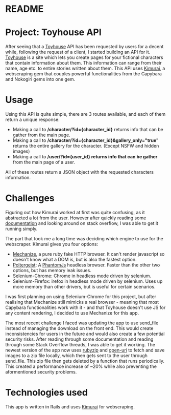 # README

# Project: Toyhouse API

After seeing that a [Toyhouse](https://toyhou.se) API has been requested by users for a decent while, following the request of a client, I started building an API for it.
[Toyhouse](https://toyhou.se) is a site which lets you create pages for your fictional characters that contain information about them. This information can range from their name, age etc. to entire stories written about them.
This API uses [Kimurai](https://github.com/vifreefly/kimuraframework), a webscraping gem that couples powerful functionalities from the Capybara and Nokogiri gems into one gem.

# Usage

Using this API is quite simple, there are 3 routes available, and each of them return a unique response:

- Making a call to **/character/?id={character_id}** returns info that can be gather from the main page.
- Making a call to **/character/?id={character_id}&gallery_only="true"** returns the entire gallery for the character. (Except NSFW and hidden images)
- Making a call to **/user/?id={user_id} returns info that can be gather** from the main page of a user.

All of these routes return a JSON object with the requested characters information.

# Challenges

Figuring out how Kimurai worked at first was quite confusing, as it abstracted a lot from the user. However after quickly reading some [documentation](https://www.rubydoc.info/gems/kimurai/1.4.0) and looking around on stack overflow, I was able to get it running simply.

The part that took me a long time was deciding which engine to use for the webscraper. Kimurai gives you four options:

- [Mechanize](https://github.com/sparklemotion/mechanize), a pure ruby fake HTTP browser. It can't render javascript so doesn't know what a DOM is, but is also the fastest option.
- [Poltergeist](https://github.com/teampoltergeist/poltergeist): A [PhantomJs](https://github.com/ariya/phantomjs) headless browser. Faster than the other two options, but has memory leak issues.
- Selenium-Chrome: Chrome in headless mode driven by selenium.
- Selenium-Firefox: irefox in headless mode driven by selenium. Uses up more memory than other drivers, but is useful for certain scenarios.

I was first planning on using Selenium-Chrome for this project, but after realising that Mechanize still mimicks a real browser - meaning that most Capybara functionalities work with it - and that Toyhouse doesn't use JS for any content rendering, I decided to use Mechanize for this app.

The most recent challenge I faced was updating the app to use send_file instead of managing the download on the front end. This would create inconsistencies for users in the future and would also create a few potential security risks.
After reading through some documentation and reading through some Stack Overflow threads, I was able to get it working. The newest version of the app now uses [rubyzip](https://github.com/rubyzip/rubyzip) and [open-uri](https://ruby-doc.org/stdlib-2.6.3/libdoc/open-uri/rdoc/OpenURI.html) to fetch and save images to a zip file locally, which then gets sent to the user through send_file. This zip file then gets deleted by a function that runs periodically.
This created a performance increase of ~20% while also preventing the aformentioned security problems.

# Technologies used

This app is written in Rails and uses [Kimurai](https://github.com/vifreefly/kimuraframework) for webscraping.

